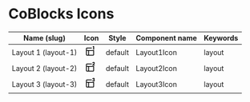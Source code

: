 # CoBlocks Icons

| Name (slug)   | Icon   | Style   | Component name   | Keywords   |
| ------------- | ------ | ------- | ---------------- | ---------- |
| Layout 1 (layout-1) | <img src="./src/svg/layout-1.svg" width="24" height="24"> | default | Layout1Icon |  layout |
| Layout 2 (layout-2) | <img src="./src/svg/layout-2.svg" width="24" height="24"> | default | Layout2Icon |  layout |
| Layout 3 (layout-3) | <img src="./src/svg/layout-3.svg" width="24" height="24"> | default | Layout3Icon |  layout |
